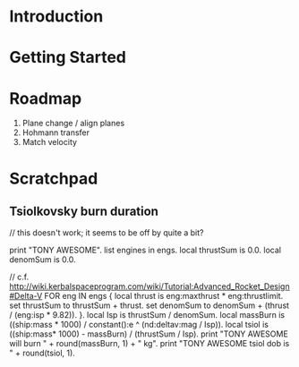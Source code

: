 Introduction
============

Getting Started
===============

Roadmap
=======

1. Plane change / align planes
2. Hohmann transfer
3. Match velocity

Scratchpad
==========

Tsiolkovsky burn duration
-------------------------

// this doesn't work; it seems to be off by quite a bit?

print "TONY AWESOME".
list engines in engs.
local thrustSum is 0.0.
local denomSum is 0.0.

// c.f. http://wiki.kerbalspaceprogram.com/wiki/Tutorial:Advanced_Rocket_Design#Delta-V
FOR eng IN engs
{
  local thrust is eng:maxthrust * eng:thrustlimit.
  set thrustSum to thrustSum + thrust.
  set denomSum to denomSum + (thrust / (eng:isp * 9.82)).
}.
local Isp is thrustSum / denomSum.
local massBurn is ((ship:mass * 1000) / constant():e ^ (nd:deltav:mag / Isp)).
local tsiol is ((ship:mass* 1000) - massBurn) / (thrustSum / Isp).
print "TONY AWESOME will burn " + round(massBurn, 1) + " kg".
print "TONY AWESOME tsiol dob is " + round(tsiol, 1).

